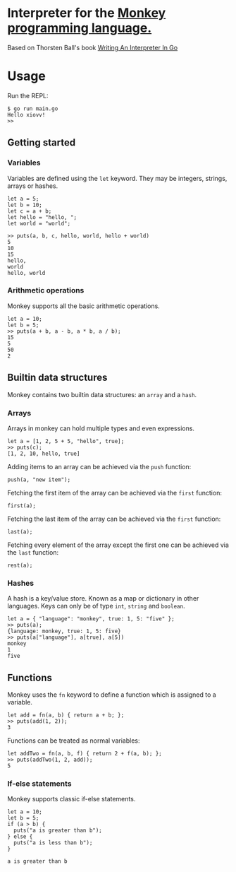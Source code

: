 # Interpreter for the [Monkey programming language.](https://interpreterbook.com)

Based on Thorsten Ball's book [Writing An Interpreter In Go](https://interpreterbook.com)

# Usage
Run the REPL:
```shell
$ go run main.go
Hello xiovv!
>> 
```

## Getting started
### Variables
Variables are defined using the `let` keyword. They may be integers, strings, arrays or hashes.
```shell
let a = 5;
let b = 10;
let c = a + b; 
let hello = "hello, ";
let world = "world";

>> puts(a, b, c, hello, world, hello + world)
5
10
15
hello, 
world
hello, world
```

### Arithmetic operations
Monkey supports all the basic arithmetic operations.
```shell
let a = 10;
let b = 5;
>> puts(a + b, a - b, a * b, a / b);
15
5
50
2
```

## Builtin data structures
Monkey contains two builtin data structures: an `array` and a `hash`.

### Arrays
Arrays in monkey can hold multiple types and even expressions.
```shell
let a = [1, 2, 5 + 5, "hello", true];
>> puts(c);
[1, 2, 10, hello, true]
```
Adding items to an array can be achieved via the `push` function:
```shell
push(a, "new item");
```
Fetching the first item of the array can be achieved via the `first` function:
```shell
first(a);
```
Fetching the last item of the array can be achieved via the `first` function:
```shell
last(a);
```
Fetching every element of the array except the first one can be achieved via the `last` function:
```shell
rest(a);
```

### Hashes
A hash is a key/value store. Known as a map or dictionary in other languages. Keys can only be of type `int`, `string` and `boolean`.
```shell
let a = { "language": "monkey", true: 1, 5: "five" };
>> puts(a);
{language: monkey, true: 1, 5: five}
>> puts(a["language"], a[true], a[5])
monkey
1
five
```

## Functions
Monkey uses the `fn` keyword to define a function which is assigned to a variable.
```shell
let add = fn(a, b) { return a + b; };
>> puts(add(1, 2));
3
```
Functions can be treated as normal variables:
```shell
let addTwo = fn(a, b, f) { return 2 + f(a, b); };
>> puts(addTwo(1, 2, add));
5
```

### If-else statements
Monkey supports classic if-else statements.
```shell
let a = 10;
let b = 5;
if (a > b) {
  puts("a is greater than b");
} else {
  puts("a is less than b");
}

a is greater than b
```